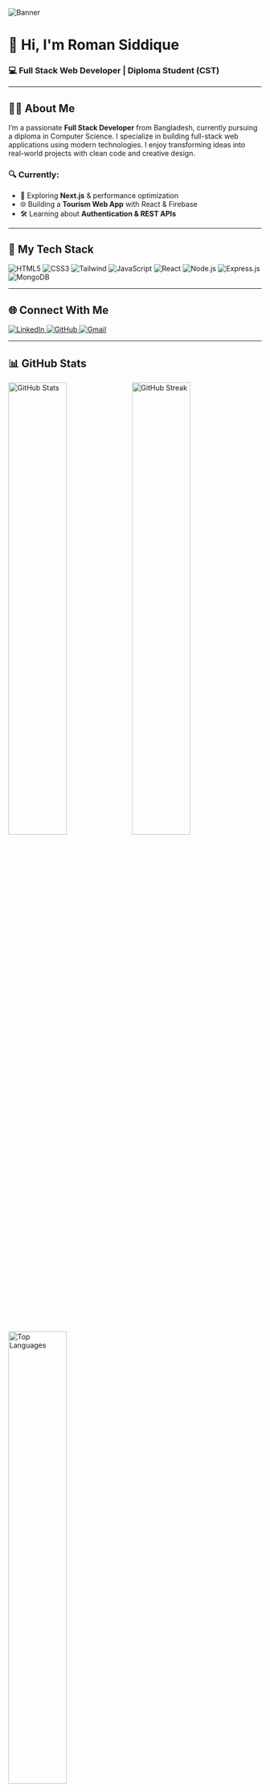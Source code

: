 ![Banner](https://i.ibb.co.com/Z1k9SLMX/Linked-In-Banner.png)

# 👋 Hi, I'm Roman Siddique
### 💻 Full Stack Web Developer | Diploma Student (CST)

---

## 🧑‍💼 About Me

I’m a passionate **Full Stack Developer** from Bangladesh, currently pursuing a diploma in Computer Science. I specialize in building full-stack web applications using modern technologies. I enjoy transforming ideas into real-world projects with clean code and creative design.

### 🔍 Currently:
- 🚀 Exploring **Next.js** & performance optimization  
- 🌐 Building a **Tourism Web App** with React & Firebase  
- 🛠️ Learning about **Authentication & REST APIs**

---

## 🚀 My Tech Stack

<p align="left">
  <img src="https://img.shields.io/badge/HTML5-E34F26?style=for-the-badge&logo=html5&logoColor=white" alt="HTML5"/>
  <img src="https://img.shields.io/badge/CSS3-1572B6?style=for-the-badge&logo=css3&logoColor=white" alt="CSS3"/>
  <img src="https://img.shields.io/badge/TailwindCSS-38B2AC?style=for-the-badge&logo=tailwind-css&logoColor=white" alt="Tailwind"/>
  <img src="https://img.shields.io/badge/JavaScript-F7DF1E?style=for-the-badge&logo=javascript&logoColor=black" alt="JavaScript"/>
  <img src="https://img.shields.io/badge/React-20232A?style=for-the-badge&logo=react&logoColor=61DAFB" alt="React"/>
  <img src="https://img.shields.io/badge/Node.js-339933?style=for-the-badge&logo=node.js&logoColor=white" alt="Node.js"/>
  <img src="https://img.shields.io/badge/Express.js-000000?style=for-the-badge&logo=express&logoColor=white" alt="Express.js"/>
  <img src="https://img.shields.io/badge/MongoDB-47A248?style=for-the-badge&logo=mongodb&logoColor=white" alt="MongoDB"/>
</p>

---

## 🌐 Connect With Me

<p align="left">
  <a href="https://www.linkedin.com/in/roman-siddique" target="_blank">
    <img src="https://img.shields.io/badge/LinkedIn-0077B5?style=for-the-badge&logo=linkedin&logoColor=white" alt="LinkedIn"/>
  </a>
  <a href="https://github.com/romansiddique" target="_blank">
    <img src="https://img.shields.io/badge/GitHub-181717?style=for-the-badge&logo=github&logoColor=white" alt="GitHub"/>
  </a>
  <a href="mailto:romansiddique66626@gmail.com">
    <img src="https://img.shields.io/badge/Gmail-D14836?style=for-the-badge&logo=gmail&logoColor=white" alt="Gmail"/>
  </a>
</p>

---

## 📊 GitHub Stats

<p align="left">
  <img src="https://github-readme-stats.vercel.app/api?username=romansiddique&show_icons=true&theme=radical" alt="GitHub Stats" width="48%" />
  <img src="https://github-readme-streak-stats.herokuapp.com/?user=romansiddique&theme=radical" alt="GitHub Streak" width="48%" />
</p>

<p align="left">
  <img src="https://github-readme-stats.vercel.app/api/top-langs/?username=romansiddique&layout=compact&theme=radical" alt="Top Languages" width="48%" />
</p>

---

> 🔥 “Code, Learn, Build, Repeat!”


